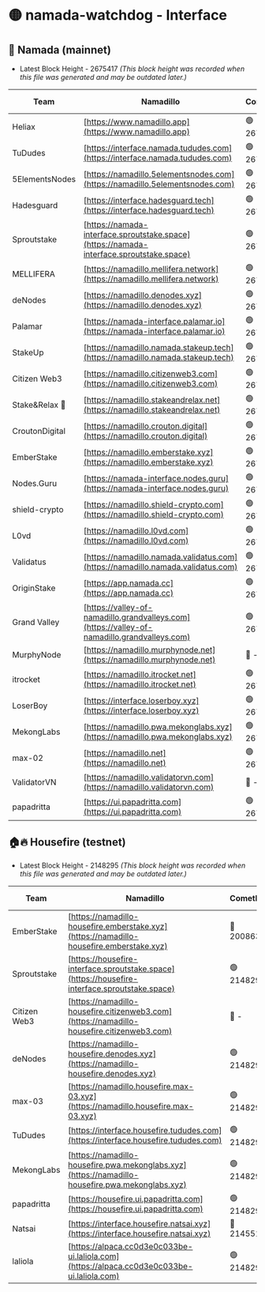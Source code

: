 # 🟡 namada-watchdog - Interface

## 🚀 Namada (mainnet)
- Latest Block Height - 2675417 *(This block height was recorded when this file was generated and may be outdated later.)*

| Team | Namadillo | CometBFT | Indexer | MASP Indexer |
|-|-|-|-|-|
| Heliax | [https://www.namadillo.app](https://www.namadillo.app) | 🟢 2675398 | 🟢 2675398 | 🟢 2675398 |
| TuDudes | [https://interface.namada.tududes.com](https://interface.namada.tududes.com) | 🟢 2675398 | 🟢 2675398 | 🟢 2675398 |
| 5ElementsNodes | [https://namadillo.5elementsnodes.com](https://namadillo.5elementsnodes.com) | 🟢 2675399 | 🟢 2675398 | 🟢 2675398 |
| Hadesguard | [https://interface.hadesguard.tech](https://interface.hadesguard.tech) | 🟢 2675399 | 🟢 2675399 | 🟢 2675399 |
| Sproutstake | [https://namada-interface.sproutstake.space](https://namada-interface.sproutstake.space) | 🟢 2675400 | 🟢 2675400 | 🟢 2675400 |
| MELLIFERA | [https://namadillo.mellifera.network](https://namadillo.mellifera.network) | 🟢 2675401 | 🟢 2675401 | 🟢 2675401 |
| deNodes | [https://namadillo.denodes.xyz](https://namadillo.denodes.xyz) | 🟢 2675401 | 🟢 2675401 | 🟢 2675401 |
| Palamar | [https://namada-interface.palamar.io](https://namada-interface.palamar.io) | 🟢 2675402 | 🟢 2675402 | 🟢 2675402 |
| StakeUp | [https://namadillo.namada.stakeup.tech](https://namadillo.namada.stakeup.tech) | 🟢 2675403 | 🟢 2675403 | 🟢 2675402 |
| Citizen Web3 | [https://namadillo.citizenweb3.com](https://namadillo.citizenweb3.com) | 🟢 2675403 | 🟢 2675403 | 🟢 2675403 |
| Stake&Relax 🦥 | [https://namadillo.stakeandrelax.net](https://namadillo.stakeandrelax.net) | 🟢 2675404 | 🟢 2675404 | 🟢 2675404 |
| CroutonDigital | [https://namadillo.crouton.digital](https://namadillo.crouton.digital) | 🟢 2675405 | 🟢 2675405 | 🟢 2675405 |
| EmberStake | [https://namadillo.emberstake.xyz](https://namadillo.emberstake.xyz) | 🟢 2675405 | 🟢 2675405 | 🟢 2675405 |
| Nodes.Guru | [https://namada-interface.nodes.guru](https://namada-interface.nodes.guru) | 🟢 2675406 | 🟢 2675406 | 🟢 2675406 |
| shield-crypto | [https://namadillo.shield-crypto.com](https://namadillo.shield-crypto.com) | 🟢 2675407 | 🟢 2675407 | 🟢 2675406 |
| L0vd | [https://namadillo.l0vd.com](https://namadillo.l0vd.com) | 🟢 2675408 | 🟢 2675407 | 🟢 2675407 |
| Validatus | [https://namadillo.namada.validatus.com](https://namadillo.namada.validatus.com) | 🟢 2675409 | 🟢 2675408 | 🟢 2675409 |
| OriginStake | [https://app.namada.cc](https://app.namada.cc) | 🟢 2675409 | 🟢 2675409 | 🟢 2675409 |
| Grand Valley | [https://valley-of-namadillo.grandvalleys.com](https://valley-of-namadillo.grandvalleys.com) | 🟢 2675410 | 🟢 2675409 | 🟢 2675409 |
| MurphyNode | [https://namadillo.murphynode.net](https://namadillo.murphynode.net) | 🔴 - | 🔴 - | 🔴 - |
| itrocket | [https://namadillo.itrocket.net](https://namadillo.itrocket.net) | 🟢 2675412 | 🟢 2675412 | 🟢 2675412 |
| LoserBoy | [https://interface.loserboy.xyz](https://interface.loserboy.xyz) | 🟢 2675413 | 🟢 2675413 | 🟢 2675412 |
| MekongLabs | [https://namadillo.pwa.mekonglabs.xyz](https://namadillo.pwa.mekonglabs.xyz) | 🟢 2675413 | 🟢 2675413 | 🟢 2675413 |
| max-02 | [https://namadillo.net](https://namadillo.net) | 🟢 2675414 | 🟢 2675414 | 🟢 2675414 |
| ValidatorVN | [https://namadillo.validatorvn.com](https://namadillo.validatorvn.com) | 🔴 - | 🔴 - | 🔴 - |
| papadritta | [https://ui.papadritta.com](https://ui.papadritta.com) | 🟢 2675417 | 🟢 2675416 | 🟢 2675417 |

## 🏠🔥 Housefire (testnet)
- Latest Block Height - 2148295 *(This block height was recorded when this file was generated and may be outdated later.)*

| Team | Namadillo | CometBFT | Indexer | MASP Indexer |
|-|-|-|-|-|
| EmberStake | [https://namadillo-housefire.emberstake.xyz](https://namadillo-housefire.emberstake.xyz) | 🔴 2008636 | 🔴 - | 🔴 - |
| Sproutstake | [https://housefire-interface.sproutstake.space](https://housefire-interface.sproutstake.space) | 🟢 2148290 | 🟢 2148290 | 🟢 2148290 |
| Citizen Web3 | [https://namadillo-housefire.citizenweb3.com](https://namadillo-housefire.citizenweb3.com) | 🔴 - | 🟢 2148291 | 🟢 2148291 |
| deNodes | [https://namadillo-housefire.denodes.xyz](https://namadillo-housefire.denodes.xyz) | 🟢 2148292 | 🟢 2148292 | 🟢 2148292 |
| max-03 | [https://namadillo.housefire.max-03.xyz](https://namadillo.housefire.max-03.xyz) | 🟢 2148293 | 🟢 2148292 | 🟢 2148293 |
| TuDudes | [https://interface.housefire.tududes.com](https://interface.housefire.tududes.com) | 🟢 2148293 | 🟢 2148293 | 🟢 2148293 |
| MekongLabs | [https://namadillo-housefire.pwa.mekonglabs.xyz](https://namadillo-housefire.pwa.mekonglabs.xyz) | 🟢 2148293 | 🟢 2148293 | 🟢 2148293 |
| papadritta | [https://housefire.ui.papadritta.com](https://housefire.ui.papadritta.com) | 🟢 2148294 | 🟢 2148294 | 🟢 2148294 |
| Natsai | [https://interface.housefire.natsai.xyz](https://interface.housefire.natsai.xyz) | 🔴 2145514 | 🔴 2145514 | 🔴 2145514 |
| laliola | [https://alpaca.cc0d3e0c033be-ui.laliola.com](https://alpaca.cc0d3e0c033be-ui.laliola.com) | 🟢 2148295 | 🟢 2148295 | 🟢 2148295 |

